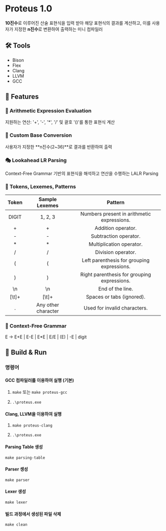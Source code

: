 # Proteus 1.0

**10진수**로 이루어진 산술 표현식을 입력 받아 해당 표현식의 결과를 계산하고, 이를 사용자가 지정한 **n진수**로 변환하여 출력하는 미니 컴파일러

## 🛠️ Tools

- Bison
- Flex
- Clang
- LLVM
- GCC

## 🌟 Features

### 🧮 Arithmetic Expression Evaluation

지원하는 연산: '+', '-', '*', '/' 및 괄호 '()'를 통한 표현식 계산 

### 🔢 Custom Base Conversion

사용자가 지정한 **n진수(2~36)**로 결과를 반환하여 출력

### 🎭 Lookahead LR Parsing

Context-Free Grammar 기반의 표현식을 해석하고 연산을 수행하는 LALR Parsing 

### 🔑 Tokens, Lexemes, Patterns

| **Token** | **Sample Lexemes** | **Pattern** |
|:-----:|:-----:|:-----:|
| DIGIT | 1, 2, 3 | Numbers present in arithmetic expressions. |
| + | + | Addition operator. |
| - | - | Subtraction operator. |
| * | * | Multiplication operator. |
| / | / | Division operator. |
| ( | ( | Left parenthesis for grouping expressions. |
| ) | ) | Right parenthesis for grouping expressions. |
| \n | \n | End of the line. |
| [\t]+ | [\t]+ | Spaces or tabs (ignored). |
| . | Any other character | Used for invalid characters. |

### 📜 Context-Free Grammar

E -> E+E | E-E | E*E | E/E | (E) | -E | digit

## 🚀 Build & Run

### 명령어 

#### GCC 컴파일러를 이용하여 실행 (기본)

1. `make` 또는 `make proteus-gcc`

2. `.\proteus.exe`

#### Clang, LLVM을 이용하여 실행

1. `make proteus-clang`

2. `.\proteus.exe`

#### Parsing Table 생성

`make parsing-table`

#### Parser 셍성

`make parser`

#### Lexer 생성

`make lexer`

#### 빌드 과정에서 생성된 파일 삭제

`make clean`
